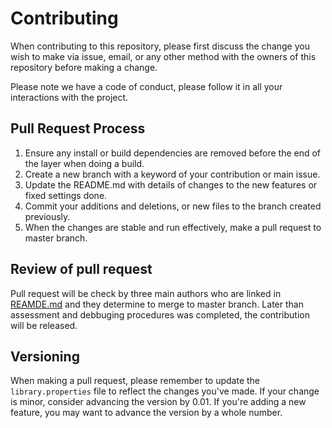 # Contributing

When contributing to this repository, please first discuss the change you wish to make via issue,
email, or any other method with the owners of this repository before making a change.

Please note we have a code of conduct, please follow it in all your interactions with the project.

## Pull Request Process

1. Ensure any install or build dependencies are removed before the end of the layer when doing a
   build.
2. Create a new branch with a keyword of your contribution or main issue.
3. Update the README.md with details of changes to the new features or fixed settings done.
4. Commit your additions and deletions, or new files to the branch created previously.
5. When the changes are stable and run effectively, make a pull request to master branch.

## Review of pull request

Pull request will be check by three main authors who are linked in
[REAMDE.md](https://github.com/CameronBrooks11/MQGasSensors/README.md) and they determine to merge to
master branch. Later than assessment and debbuging procedures was completed, the contribution
will be released.

## Versioning

When making a pull request, please remember to update the `library.properties` file to reflect the changes you've made. If your change is minor, consider advancing the version by 0.01. If you're adding a new feature, you may want to advance the version by a whole number.
